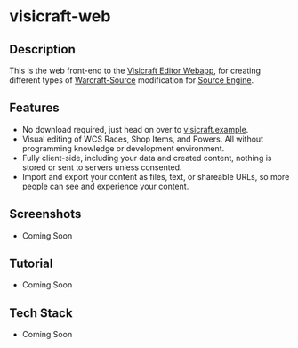 # visicraft-web

## Description

This is the web front-end to the [Visicraft Editor Webapp](https://visicraft.example), for creating different types of [Warcraft-Source](https://github.com/ThaPwned/WCS) modification for [Source Engine](https://en.wikipedia.org/wiki/Source_Engine).

## Features

-   No download required, just head on over to [visicraft.example](https://visicraft.example).
-   Visual editing of WCS Races, Shop Items, and Powers. All without programming knowledge or development environment.
-   Fully client-side, including your data and created content, nothing is stored or sent to servers unless consented.
-   Import and export your content as files, text, or shareable URLs, so more people can see and experience your content.

## Screenshots

-   Coming Soon

## Tutorial

-   Coming Soon

## Tech Stack

-   Coming Soon

